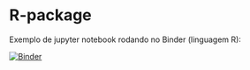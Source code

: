 # R-package
Exemplo de jupyter notebook rodando no Binder (linguagem R):

[![Binder](https://mybinder.org/badge_logo.svg)](https://mybinder.org/v2/gh/odairjosebellini/R-package/HEAD)
